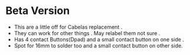 # Beta Version 
- This are a little off for Cabelas replacement .
- They can work for other things . May relabel them not sure .
- Has 4 contact Buttons(Dpad) and a small contact button on one side .
- Spot for 16mm to solder too and a small contact button on other side. 
